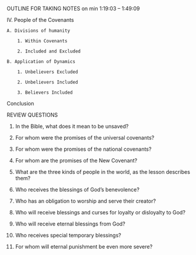 OUTLINE FOR TAKING NOTES on min 1:19:03 – 1:49:09

IV. People of the Covenants 

	A. Divisions of humanity 

  		1. Within Covenants 

  		2. Included and Excluded 

	B. Application of Dynamics 

  		1. Unbelievers Excluded 

  		2. Unbelievers Included 

  		3. Believers Included 

Conclusion



REVIEW QUESTIONS

1. In the Bible, what does it mean to be unsaved?
    
2. For whom were the promises of the universal covenants?
    
3. For whom were the promises of the national covenants?
    
4. For whom are the promises of the New Covenant?
    
5. What are the three kinds of people in the world, as the lesson describes them? 
    
6. Who receives the blessings of God’s benevolence? 
    
7. Who has an obligation to worship and serve their creator? 
    
8. Who will receive blessings and curses for loyalty or disloyalty to God?     

9. Who will receive eternal blessings from God? 
    
10. Who receives special temporary blessings?
    
11. For whom will eternal punishment be even more severe?
